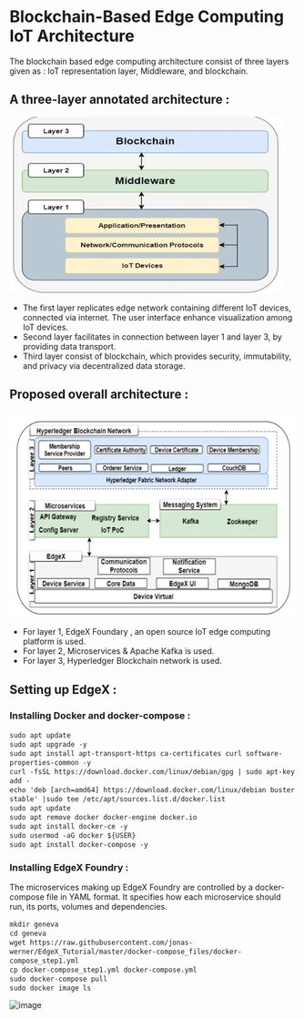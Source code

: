 # Blockchain-Based Edge Computing IoT Architecture
The blockchain based edge computing architecture consist of three layers given as : IoT representation layer, Middleware, and blockchain.

## A three-layer annotated architecture :
![alt text](https://github.com/bushra2001/A-Blockchain-Based-Edge-Computing-Architecture-for-Internet-of-Things-Systems/blob/main/Screenshots/Pasted%20image%2020220308115123.png)
- The first layer replicates edge network containing different IoT devices, connected via internet. The user interface enhance visualization among IoT devices.
- Second layer facilitates in connection between layer 1 and layer 3, by providing data transport.
- Third layer consist of blockchain, which provides security, immutability, and privacy via decentralized data storage.

## Proposed overall architecture :
![alt_text](https://github.com/bushra2001/A-Blockchain-Based-Edge-Computing-Architecture-for-Internet-of-Things-Systems/blob/main/Screenshots/Pasted%20image%2020220308114253.png)
- For layer 1, EdgeX Foundary , an open source IoT edge computing platform is used.
- For layer 2, Microservices & Apache Kafka is used.
- For layer 3, Hyperledger Blockchain network is used.

## Setting up EdgeX :
### Installing Docker and docker-compose :

```
sudo apt update
sudo apt upgrade -y
sudo apt install apt-transport-https ca-certificates curl software-properties-common -y
curl -fsSL https://download.docker.com/linux/debian/gpg | sudo apt-key add -
echo 'deb [arch=amd64] https://download.docker.com/linux/debian buster stable' |sudo tee /etc/apt/sources.list.d/docker.list
sudo apt update
sudo apt remove docker docker-engine docker.io
sudo apt install docker-ce -y
sudo usermod -aG docker ${USER}
sudo apt install docker-compose -y
```

### Installing EdgeX Foundry :

The microservices making up EdgeX Foundry are controlled by a docker-compose file in YAML format. It specifies how each microservice should run, its ports, volumes and dependencies.

```
mkdir geneva
cd geneva
wget https://raw.githubusercontent.com/jonas-werner/EdgeX_Tutorial/master/docker-compose_files/docker-compose_step1.yml
cp docker-compose_step1.yml docker-compose.yml
sudo docker-compose pull
sudo docker image ls
```

![image](https://user-images.githubusercontent.com/61081924/157315348-01585808-5f48-479b-9b14-95e5c9590452.png)

